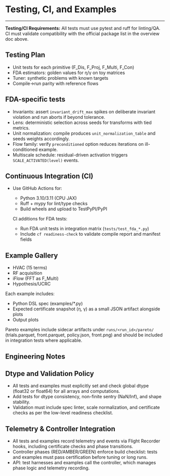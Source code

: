 
# Testing, CI, and Examples

---
**Testing/CI Requirements:**
All tests must use pytest and ruff for linting/QA. CI must validate compatibility with the official package list in the overview doc above.

## Testing Plan
- Unit tests for each primitive (F_Dis, F_Proj, F_Multi, F_Con)
- FDA estimators: golden values for η/γ on toy matrices
- Tuner: synthetic problems with known targets
- Compile→run parity with reference flows

## FDA-specific tests
- Invariants: assert `invariant_drift_max` spikes on deliberate invariant violation and run aborts if beyond tolerance.
- Lens: deterministic selection across seeds for transforms with tied metrics.
- Unit normalization: compile produces `unit_normalization_table` and seeds weights accordingly.
- Flow family: verify `preconditioned` option reduces iterations on ill-conditioned example.
- Multiscale schedule: residual-driven activation triggers `SCALE_ACTIVATED(level)` events.


## Continuous Integration (CI)
- Use GitHub Actions for:
  - Python 3.10/3.11 (CPU JAX)
  - Ruff + mypy for lint/type checks
  - Build wheels and upload to TestPyPI/PyPI

  CI additions for FDA tests:
  - Run FDA unit tests in integration matrix (`tests/test_fda_*.py`)
  - Include `cf readiness-check` to validate compile report and manifest fields

## Example Gallery
- HVAC (15 terms)
- RF acquisition
- iFlow (FFT as F_Multi)
- Hypothesis/UCRC

Each example includes:
- Python DSL spec (examples/*.py)
- Expected certificate snapshot (η, γ) as a small JSON artifact alongside plots
- Output plots

Pareto examples include sidecar artifacts under `runs/<run_id>/pareto/` (trials.parquet, front.parquet, policy.json, front.png) and should be included in integration tests where applicable.

## Engineering Notes

## Dtype and Validation Policy
- All tests and examples must explicitly set and check global dtype (float32 or float64) for all arrays and computations.
- Add tests for dtype consistency, non-finite sentry (NaN/Inf), and shape stability.
- Validation must include spec linter, scale normalization, and certificate checks as per the low-level readiness checklist.



## Telemetry & Controller Integration
- All tests and examples record telemetry and events via Flight Recorder hooks, including certificate checks and phase transitions.
- Controller phases (RED/AMBER/GREEN) enforce build checklist: tests and examples must pass certification before tuning or long runs.
- API: test harnesses and examples call the controller, which manages phase logic and telemetry recording.
